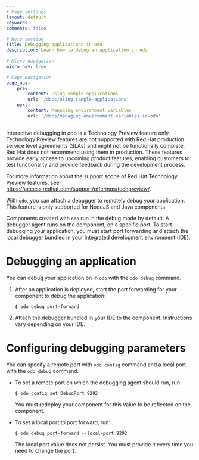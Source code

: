 ```yaml
---
# Page settings
layout: default
keywords:
comments: false

# Hero section
title: Debugging applications in odo
description: Learn how to debug an application in odo

# Micro navigation
micro_nav: true

# Page navigation
page_nav:
    prev:
        content: Using sample applications
        url: '/docs/using-sample-applications'
    next:
        content: Managing environment variables
        url: '/docs/managing-environment-variables-in-odo'
---
```

<div class="important">

Interactive debugging in odo is a Technology Preview feature only.
Technology Preview features are not supported with Red Hat production
service level agreements (SLAs) and might not be functionally complete.
Red Hat does not recommend using them in production. These features
provide early access to upcoming product features, enabling customers to
test functionality and provide feedback during the development process.

For more information about the support scope of Red Hat Technology
Preview features, see
<https://access.redhat.com/support/offerings/techpreview/>.

</div>

With `odo`, you can attach a debugger to remotely debug your
application. This feature is only supported for NodeJS and Java
components.

Components created with `odo` run in the debug mode by default. A
debugger agent runs on the component, on a specific port. To start
debugging your application, you must start port forwarding and attach
the local debugger bundled in your Integrated development environment
(IDE).

# Debugging an application

You can debug your application on in `odo` with the `odo debug` command.

1.  After an application is deployed, start the port forwarding for your
    component to debug the application:
    
        $ odo debug port-forward

2.  Attach the debugger bundled in your IDE to the component.
    Instructions vary depending on your IDE.

# Configuring debugging parameters

You can specify a remote port with `odo config` command and a local port
with the `odo debug` command.

  - To set a remote port on which the debugging agent should run, run:
    
        $ odo config set DebugPort 9292
    
    <div class="note">
    
    You must redeploy your component for this value to be reflected on
    the component.
    
    </div>

  - To set a local port to port forward, run:
    
        $ odo debug port-forward --local-port 9292
    
    <div class="note">
    
    The local port value does not persist. You must provide it every
    time you need to change the port.
    
    </div>

